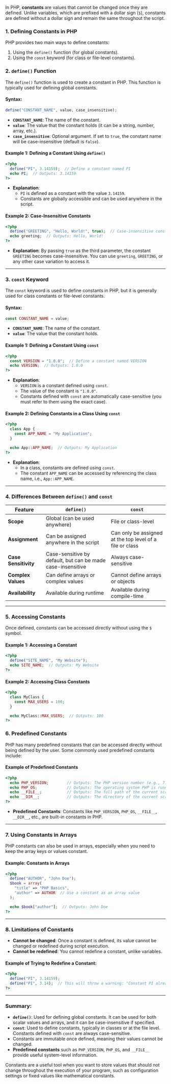 In PHP, **constants** are values that cannot be changed once they are defined. Unlike variables, which are prefixed with a dollar sign (`$`), constants are defined without a dollar sign and remain the same throughout the script.

### **1. Defining Constants in PHP**
PHP provides two main ways to define constants:
1. Using the `define()` function (for global constants).
2. Using the `const` keyword (for class or file-level constants).

### **2. `define()` Function**
The `define()` function is used to create a constant in PHP. This function is typically used for defining global constants.

#### **Syntax:**
```php
define("CONSTANT_NAME", value, case_insensitive);
```
- **`CONSTANT_NAME`**: The name of the constant.
- **`value`**: The value that the constant holds (it can be a string, number, array, etc.).
- **`case_insensitive`**: Optional argument. If set to `true`, the constant name will be case-insensitive (default is `false`).

#### **Example 1: Defining a Constant Using `define()`**
```php
<?php
  define("PI", 3.14159);  // Define a constant named PI
  echo PI;  // Outputs: 3.14159
?>
```
- **Explanation**: 
  - `PI` is defined as a constant with the value `3.14159`.
  - Constants are globally accessible and can be used anywhere in the script.

#### **Example 2: Case-Insensitive Constants**
```php
<?php
  define("GREETING", "Hello, World!", true);  // Case-insensitive constant
  echo greeting;  // Outputs: Hello, World!
?>
```
- **Explanation**: By passing `true` as the third parameter, the constant `GREETING` becomes case-insensitive. You can use `greeting`, `GREETING`, or any other case variation to access it.

---

### **3. `const` Keyword**
The `const` keyword is used to define constants in PHP, but it is generally used for class constants or file-level constants.

#### **Syntax:**
```php
const CONSTANT_NAME = value;
```

- **`CONSTANT_NAME`**: The name of the constant.
- **`value`**: The value that the constant holds.

#### **Example 1: Defining a Constant Using `const`**
```php
<?php
  const VERSION = "1.0.0";  // Define a constant named VERSION
  echo VERSION;  // Outputs: 1.0.0
?>
```
- **Explanation**:
  - `VERSION` is a constant defined using `const`.
  - The value of the constant is `"1.0.0"`.
  - Constants defined with `const` are automatically case-sensitive (you must refer to them using the exact case).

#### **Example 2: Defining Constants in a Class Using `const`**
```php
<?php
  class App {
    const APP_NAME = "My Application";
  }

  echo App::APP_NAME;  // Outputs: My Application
?>
```
- **Explanation**: 
  - In a class, constants are defined using `const`.
  - The constant `APP_NAME` can be accessed by referencing the class name, i.e., `App::APP_NAME`.

---

### **4. Differences Between `define()` and `const`**

| Feature                  | `define()`                        | `const`                        |
|--------------------------|-----------------------------------|-------------------------------|
| **Scope**                | Global (can be used anywhere)      | File or class-level            |
| **Assignment**           | Can be assigned anywhere in the script | Can only be assigned at the top level of a file or class |
| **Case Sensitivity**    | Case-sensitive by default, but can be made case-insensitive | Always case-sensitive          |
| **Complex Values**      | Can define arrays or complex values | Cannot define arrays or objects |
| **Availability**        | Available during runtime          | Available during compile-time   |

---

### **5. Accessing Constants**

Once defined, constants can be accessed directly without using the `$` symbol.

#### **Example 1: Accessing a Constant**
```php
<?php
  define("SITE_NAME", "My Website");
  echo SITE_NAME;  // Outputs: My Website
?>
```

#### **Example 2: Accessing Class Constants**
```php
<?php
  class MyClass {
    const MAX_USERS = 100;
  }

  echo MyClass::MAX_USERS;  // Outputs: 100
?>
```

### **6. Predefined Constants**
PHP has many predefined constants that can be accessed directly without being defined by the user. Some commonly used predefined constants include:

#### **Example of Predefined Constants**
```php
<?php
  echo PHP_VERSION;        // Outputs: The PHP version number (e.g., 7.4.3)
  echo PHP_OS;             // Outputs: The operating system PHP is running on (e.g., Linux)
  echo __FILE__;           // Outputs: The full path of the current script
  echo __DIR__;            // Outputs: The directory of the current script
?>
```

- **Predefined Constants**: Constants like `PHP_VERSION`, `PHP_OS`, `__FILE__`, `__DIR__`, etc., are built-in constants in PHP.

---

### **7. Using Constants in Arrays**

PHP constants can also be used in arrays, especially when you need to keep the array keys or values constant.

#### **Example: Constants in Arrays**
```php
<?php
  define("AUTHOR", "John Doe");
  $book = array(
    "title" => "PHP Basics",
    "author" => AUTHOR  // Use a constant as an array value
  );

  echo $book["author"];  // Outputs: John Doe
?>
```

---

### **8. Limitations of Constants**
- **Cannot be changed**: Once a constant is defined, its value cannot be changed or redefined during script execution.
- **Cannot be redefined**: You cannot redefine a constant, unlike variables.

#### **Example of Trying to Redefine a Constant**:
```php
<?php
  define("PI", 3.14159);
  define("PI", 3.14);  // This will throw a warning: "Constant PI already defined"
?>
```

---

### **Summary:**
- **`define()`**: Used for defining global constants. It can be used for both scalar values and arrays, and it can be case-insensitive if specified.
- **`const`**: Used to define constants, typically in classes or at the file level. Constants defined with `const` are always case-sensitive.
- Constants are immutable once defined, meaning their values cannot be changed.
- **Predefined constants** such as `PHP_VERSION`, `PHP_OS`, and `__FILE__` provide useful system-level information.

Constants are a useful tool when you want to store values that should not change throughout the execution of your program, such as configuration settings or fixed values like mathematical constants.
